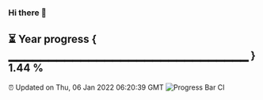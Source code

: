 ### Hi there 👋
⏳ Year progress { ▁▁▁▁▁▁▁▁▁▁▁▁▁▁▁▁▁▁▁▁▁▁▁▁▁▁▁▁▁▁ } 1.44 %
---
⏰ Updated on Thu, 06 Jan 2022 06:20:39 GMT
![Progress Bar CI](https://github.com/liununu/liununu/workflows/Progress%20Bar%20CI/badge.svg)
